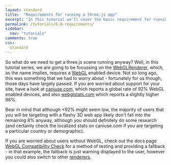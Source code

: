 ```yaml
---
layout: standard
title:  "Requirements for running a three.js app"
excerpt: "In this tutorial we'll cover the basic requirement for running an three.js app"
permalink: /tutorials/0.0-requirements/
sidebar:
  nav: "tutorials"
comments: true
css:
  standard
---
```


So what do we need to get a three.js scene running anyway? Well, in this tutorial series, we are going to be focussing on the [WebGLRenderer](https://threejs.org/docs/#api/renderers/WebGLRenderer), which, as the name implies, requires a [WebGL](https://en.wikipedia.org/wiki/WebGL) enabled device. Not so long ago, this was something that we had to worry about - fortunately for us though, those days have largely passed. If you are worried about support for your site, have a look at [caniuse.com](https://caniuse.com/#search=WebGL), which reports a global rate of 92% WebGL enabled devices, and also [webglstats.com](https://webglstats.com/) which reports a slightly higher 96%.

Bear in mind that although <92% might seem low, the majority of users that you will be targeting with a flashy 3D web app likely don't fall into the remaining 8% anyway, although you should definitely do some research (and certainly check the localized stats on caniuse.com if you are targeting a particular country or demographic).

If you are worried about users without WebGL, check out the docs page [WebGL Compatibility Check](https://threejs.org/docs/#manual/introduction/WebGL-compatibility-check) for a method of testing and providing a fallback - in that example, the fallback is just warning displayed to the user, however you could also switch to other [renderers](#).
